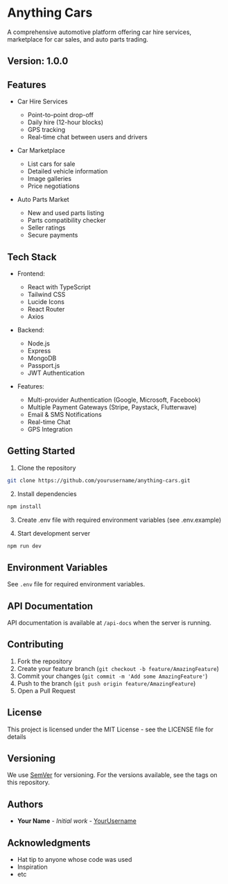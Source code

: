 # Anything Cars

A comprehensive automotive platform offering car hire services, marketplace for car sales, and auto parts trading.

## Version: 1.0.0

## Features

- Car Hire Services
  - Point-to-point drop-off
  - Daily hire (12-hour blocks)
  - GPS tracking
  - Real-time chat between users and drivers

- Car Marketplace
  - List cars for sale
  - Detailed vehicle information
  - Image galleries
  - Price negotiations

- Auto Parts Market
  - New and used parts listing
  - Parts compatibility checker
  - Seller ratings
  - Secure payments

## Tech Stack

- Frontend:
  - React with TypeScript
  - Tailwind CSS
  - Lucide Icons
  - React Router
  - Axios

- Backend:
  - Node.js
  - Express
  - MongoDB
  - Passport.js
  - JWT Authentication

- Features:
  - Multi-provider Authentication (Google, Microsoft, Facebook)
  - Multiple Payment Gateways (Stripe, Paystack, Flutterwave)
  - Email & SMS Notifications
  - Real-time Chat
  - GPS Integration

## Getting Started

1. Clone the repository
```bash
git clone https://github.com/yourusername/anything-cars.git
```

2. Install dependencies
```bash
npm install
```

3. Create .env file with required environment variables (see .env.example)

4. Start development server
```bash
npm run dev
```

## Environment Variables

See `.env` file for required environment variables.

## API Documentation

API documentation is available at `/api-docs` when the server is running.

## Contributing

1. Fork the repository
2. Create your feature branch (`git checkout -b feature/AmazingFeature`)
3. Commit your changes (`git commit -m 'Add some AmazingFeature'`)
4. Push to the branch (`git push origin feature/AmazingFeature`)
5. Open a Pull Request

## License

This project is licensed under the MIT License - see the LICENSE file for details

## Versioning

We use [SemVer](http://semver.org/) for versioning. For the versions available, see the tags on this repository.

## Authors

* **Your Name** - *Initial work* - [YourUsername](https://github.com/yourusername)

## Acknowledgments

* Hat tip to anyone whose code was used
* Inspiration
* etc